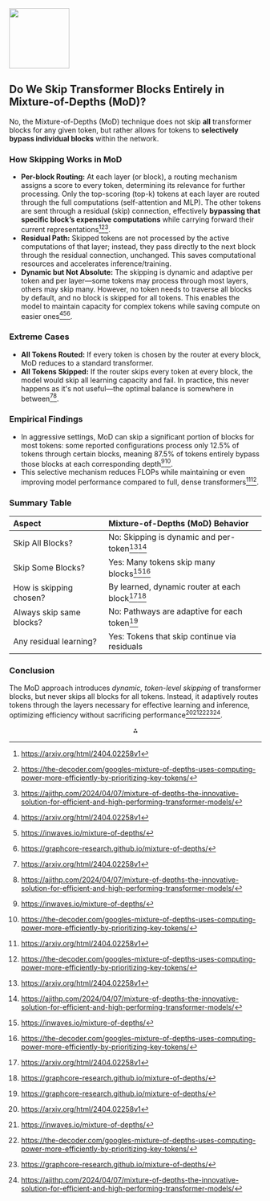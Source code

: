 <img src="https://r2cdn.perplexity.ai/pplx-full-logo-primary-dark%402x.png" class="logo" width="120"/>

## Do We Skip Transformer Blocks Entirely in Mixture-of-Depths (MoD)?

No, the Mixture-of-Depths (MoD) technique does not skip **all** transformer blocks for any given token, but rather allows for tokens to **selectively bypass individual blocks** within the network.

### How Skipping Works in MoD

- **Per-block Routing:** At each layer (or block), a routing mechanism assigns a score to every token, determining its relevance for further processing. Only the top-scoring (top-k) tokens at each layer are routed through the full computations (self-attention and MLP). The other tokens are sent through a residual (skip) connection, effectively **bypassing that specific block’s expensive computations** while carrying forward their current representations[^1][^2][^3].
- **Residual Path:** Skipped tokens are not processed by the active computations of that layer; instead, they pass directly to the next block through the residual connection, unchanged. This saves computational resources and accelerates inference/training.
- **Dynamic but Not Absolute:** The skipping is dynamic and adaptive per token and per layer—some tokens may process through most layers, others may skip many. However, no token needs to traverse all blocks by default, and no block is skipped for all tokens. This enables the model to maintain capacity for complex tokens while saving compute on easier ones[^1][^4][^5].


### Extreme Cases

- **All Tokens Routed:** If every token is chosen by the router at every block, MoD reduces to a standard transformer.
- **All Tokens Skipped:** If the router skips every token at every block, the model would skip all learning capacity and fail. In practice, this never happens as it's not useful—the optimal balance is somewhere in between[^1][^3].


### Empirical Findings

- In aggressive settings, MoD can skip a significant portion of blocks for most tokens: some reported configurations process only 12.5% of tokens through certain blocks, meaning 87.5% of tokens entirely bypass those blocks at each corresponding depth[^4][^2].
- This selective mechanism reduces FLOPs while maintaining or even improving model performance compared to full, dense transformers[^1][^2].


### Summary Table

| Aspect | Mixture-of-Depths (MoD) Behavior |
| :-- | :-- |
| Skip All Blocks? | No: Skipping is dynamic and per-token[^1][^3] |
| Skip Some Blocks? | Yes: Many tokens skip many blocks[^4][^2] |
| How is skipping chosen? | By learned, dynamic router at each block[^1][^5] |
| Always skip same blocks? | No: Pathways are adaptive for each token[^5] |
| Any residual learning? | Yes: Tokens that skip continue via residuals |

### Conclusion

The MoD approach introduces *dynamic, token-level skipping* of transformer blocks, but never skips all blocks for all tokens. Instead, it adaptively routes tokens through the layers necessary for effective learning and inference, optimizing efficiency without sacrificing performance[^1][^4][^2][^5][^3].

<div style="text-align: center">⁂</div>

[^1]: https://arxiv.org/html/2404.02258v1

[^2]: https://the-decoder.com/googles-mixture-of-depths-uses-computing-power-more-efficiently-by-prioritizing-key-tokens/

[^3]: https://ajithp.com/2024/04/07/mixture-of-depths-the-innovative-solution-for-efficient-and-high-performing-transformer-models/

[^4]: https://inwaves.io/mixture-of-depths/

[^5]: https://graphcore-research.github.io/mixture-of-depths/

[^6]: https://www.reddit.com/r/MachineLearning/comments/1bvrduw/r_deepmind_mixtureofdepths_dynamically_allocating/

[^7]: https://www.clioapp.ai/research/mixture-of-depths

[^8]: https://arxiv.org/html/2506.21103

[^9]: https://openreview.net/forum?id=jIAKjjEmWi

[^10]: https://www.linkedin.com/pulse/topic-18-what-mixture-of-depths-theturingpost-ioj4f

[^11]: https://arxiv.org/abs/2404.02258

[^12]: https://www.turingpost.com/p/mod

[^13]: https://news.ycombinator.com/item?id=39960717

